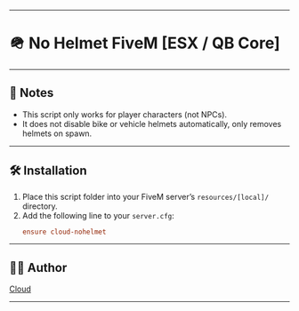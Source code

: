 
---
# 🪖 No Helmet FiveM [ESX / QB Core]

---
## 📒 Notes
- This script only works for player characters (not NPCs).
- It does not disable bike or vehicle helmets automatically, only removes helmets on spawn.

---
## 🛠 Installation
1. Place this script folder into your FiveM server’s `resources/[local]/` directory.
2. Add the following line to your `server.cfg`:
   ```cfg
   ensure cloud-nohelmet
   ```
---
## 🧑‍💻 Author

[Cloud](https://github.com/Comethruuu)


---
